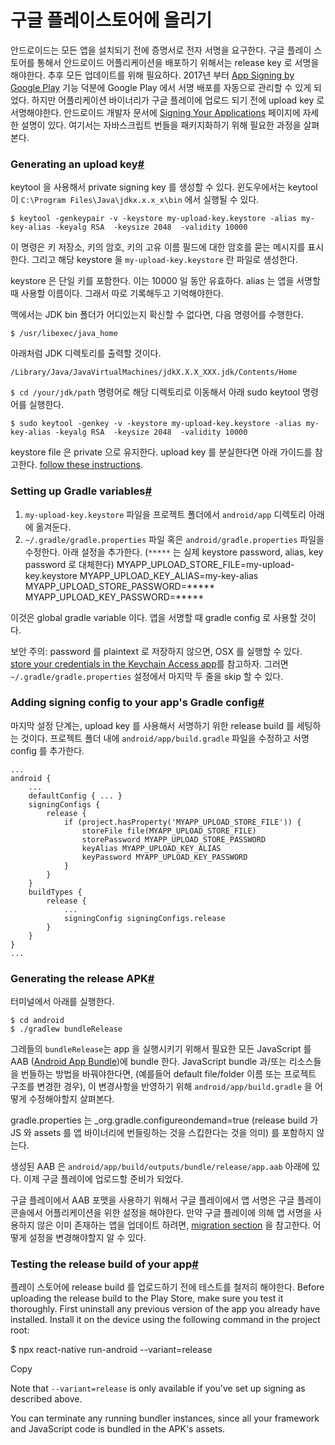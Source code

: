 # 구글 플레이스토어에 올리기

안드로이드는 모든 앱을 설치되기 전에 증명서로 전자 서명을 요구한다. 구글 플레이 스토어를 통해서 안드로이드 어플리케이션을 배포하기 위해서는 release key 로 서명을 해야한다. 추후 모든 업데이트를 위해 필요하다. 2017년 부터  [App Signing by Google Play](https://developer.android.com/studio/publish/app-signing#app-signing-google-play)  기능 덕분에 Google Play 에서 서명 배포를 자동으로 관리할 수 있게 되었다. 하지만 어플리케이션 바이너리가 구글 플레이에 업로드 되기 전에 upload key 로 서명해야한다. 
안드로이드 개발자 문서에  [Signing Your Applications](https://developer.android.com/tools/publishing/app-signing.html) 페이지에 자세한 설명이 있다. 여기서는 자바스크립트 번들을 패키지화하기 위해 필요한 과정을 살펴본다.

### Generating an upload key[#](https://reactnative.dev/docs/getting-started#generating-an-upload-key "Direct link to heading")

keytool 을 사용해서 private signing key 를 생성할 수 있다. 윈도우에서는 keytool 이 `C:\Program Files\Java\jdkx.x.x_x\bin` 에서 실행될 수 있다. 

```
$ keytool -genkeypair -v -keystore my-upload-key.keystore -alias my-key-alias -keyalg RSA  -keysize 2048  -validity 10000
```
이 명령은 키 저장소, 키의 암호, 키의 고유 이름 필드에 대한 암호를 묻는 메시지를 표시한다. 그리고 해당 keystore 을   `my-upload-key.keystore` 란 파일로 생성한다.

keystore 은 단일 키를 포함한다. 이는 10000 일 동안 유효하다. alias 는 앱을 서명할 때 사용할 이름이다. 그래서 따로 기록해두고 기억해야한다.

맥에서는 JDK bin 폴더가 어디있는지 확신할 수 없다면, 다음 명령어를 수행한다.

```
$ /usr/libexec/java_home
```
아래처럼 JDK 디렉토리를 출력할 것이다. 

```
/Library/Java/JavaVirtualMachines/jdkX.X.X_XXX.jdk/Contents/Home
```

`$ cd /your/jdk/path` 명령어로 해당 디렉토리로 이동해서 아래 sudo keytool 명령어를 실행한다. 

```
$ sudo keytool -genkey -v -keystore my-upload-key.keystore -alias my-key-alias -keyalg RSA  -keysize 2048  -validity 10000
```
keystore file 은 private 으로 유지한다. upload key 를 분실한다면 아래 가이드를 참고한다.
[follow these instructions](https://support.google.com/googleplay/android-developer/answer/7384423#reset).


### Setting up Gradle variables[#](https://reactnative.dev/docs/getting-started#setting-up-gradle-variables "Direct link to heading")

1. `my-upload-key.keystore` 파일을 프로젝트 폴더에서 `android/app` 디렉토리 아래에 옮겨둔다.
2. `~/.gradle/gradle.properties` 파일 혹은 `android/gradle.properties` 파일을 수정한다. 아래 설정을 추가한다. (`*****` 는 실제 keystore password, alias, key password 로 대체한다)
MYAPP_UPLOAD_STORE_FILE=my-upload-key.keystore
MYAPP_UPLOAD_KEY_ALIAS=my-key-alias
MYAPP_UPLOAD_STORE_PASSWORD=*****
MYAPP_UPLOAD_KEY_PASSWORD=*****

이것은 global gradle variable 이다. 앱을 서명할 때 gradle config 로 사용할 것이다. 

보안 주의: password 를 plaintext 로 저장하지 않으면, OSX 를 실행할 수 있다.  [store your credentials in the Keychain Access app](https://pilloxa.gitlab.io/posts/safer-passwords-in-gradle/)를 참고하자. 그러면 `~/.gradle/gradle.properties` 설정에서 마지막 두 줄을 skip 할 수 있다. 

### Adding signing config to your app's Gradle config[#](https://reactnative.dev/docs/getting-started#adding-signing-config-to-your-apps-gradle-config "Direct link to heading")

마지막 설정 단계는, upload key 를 사용해서 서명하기 위한 release build 를 세팅하는 것이다.
프로젝트 폴더 내에 `android/app/build.gradle` 파일을 수정하고 서명 config 를 추가한다.

```
...
android {
    ...
    defaultConfig { ... }
    signingConfigs {
        release {
            if (project.hasProperty('MYAPP_UPLOAD_STORE_FILE')) {
                storeFile file(MYAPP_UPLOAD_STORE_FILE)
                storePassword MYAPP_UPLOAD_STORE_PASSWORD
                keyAlias MYAPP_UPLOAD_KEY_ALIAS
                keyPassword MYAPP_UPLOAD_KEY_PASSWORD
            }
        }
    }
    buildTypes {
        release {
            ...
            signingConfig signingConfigs.release
        }
    }
}
...
```

### Generating the release APK[#](https://reactnative.dev/docs/getting-started#generating-the-release-apk "Direct link to heading")

터미널에서 아래를 실행한다.
```
$ cd android
$ ./gradlew bundleRelease
```
그레들의 `bundleRelease`는 app 을 실행시키기 위해서 필요한 모든 JavaScript 를 AAB ([Android App Bundle](https://developer.android.com/guide/app-bundle))에 bundle 한다. JavaScript bundle 과/또는 리소스들을 번들하는 방법을 바꿔야한다면, (예를들어 default file/folder 이름 또는 프로젝트 구조를 변경한 경우), 이 변경사항을 반영하기 위해 `android/app/build.gradle` 을 어떻게 수정해야할지 살펴본다.

gradle.properties 는 _org.gradle.configureondemand=true (release build 가 JS 와 assets 를 앱 바이너리에 번들링하는 것을 스킵한다는 것을 의미) 를 포함하지 않는다. 

생성된 AAB 은 `android/app/build/outputs/bundle/release/app.aab` 아래에 있다. 이제 구글 플레이에 업로드할 준비가 되었다.

구글 플레이에서 AAB 포맷을 사용하기 위해서 구글 플레이에서 앱 서명은 구글 플레이 콘솔에서 어플리케이션을 위한 설정을 해야한다. 만약 구글 플레이에 의해 앱 서명을 사용하지 않은 이미 존재하는 앱을 업데이트 하려면,  [migration section](https://reactnative.dev/docs/getting-started#migrating-old-android-react-native-apps-to-use-app-signing-by-google-play)  을 참고한다. 어떻게 설정을 변경해야할지 알 수 있다. 

### Testing the release build of your app[#](https://reactnative.dev/docs/getting-started#testing-the-release-build-of-your-app "Direct link to heading")

플레이 스토어에 release build 를 업로드하기 전에 테스트를 철저히 해야한다. 
Before uploading the release build to the Play Store, make sure you test it thoroughly. First uninstall any previous version of the app you already have installed. Install it on the device using the following command in the project root:

$ npx react-native run-android --variant=release

Copy

Note that  `--variant=release`  is only available if you've set up signing as described above.

You can terminate any running bundler instances, since all your framework and JavaScript code is bundled in the APK's assets.
<!--stackedit_data:
eyJoaXN0b3J5IjpbLTE4MzUxNTI2NDIsLTE2OTcwMTMyODksMT
QwMzIzNDQ0MSwtMjAxNjM1NTQyNywzMjMwMTQxMzcsLTMxOTY3
NTM5MCwtMTIzNTA5MzU3OCw3MzA5OTgxMTZdfQ==
-->